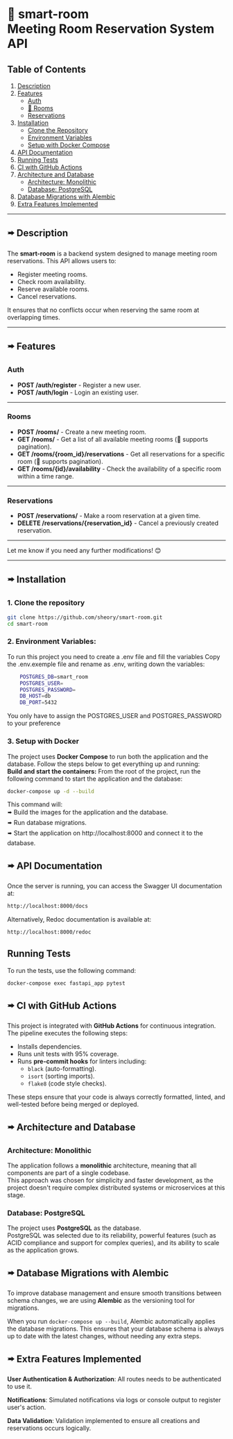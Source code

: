 # 📅 smart-room <br>  Meeting Room Reservation System API


## Table of Contents
1. [Description](#🢚-description)
2. [Features](#🢚-features)
    - [Auth](#auth)
    - [📄 Rooms](#rooms)
    - [Reservations](#reservations)
3. [Installation](#🢚-installation)
    - [Clone the Repository](#clone-the-repository)
    - [Environment Variables](#environment-variables)
    - [Setup with Docker Compose](#setup-with-docker-compose)
4. [API Documentation](#🢚-api-documentation)
5. [Running Tests](#running-tests)
6. [CI with GitHub Actions](#🢚-ci-with-github-actions)
7. [Architecture and Database](#🢚-architecture-and-database)
    - [Architecture: Monolithic](#architecture-monolithic)
    - [Database: PostgreSQL](#database-postgresql)
8. [Database Migrations with Alembic](#🢚-database-migrations-with-alembic)
9. [Extra Features Implemented](#🢚-extra-features-implemented)


---

## 🢚 Description

The **smart-room** is a backend system designed to manage meeting room reservations. This API allows users to:

- Register meeting rooms.
- Check room availability.
- Reserve available rooms.
- Cancel reservations.

It ensures that no conflicts occur when reserving the same room at overlapping times.

---
## 🢚 Features

### Auth

- **POST /auth/register** - Register a new user.
- **POST /auth/login** - Login an existing user.

---

### Rooms

- **POST /rooms/** - Create a new meeting room.
- **GET /rooms/** - Get a list of all available meeting rooms (📄 supports pagination).
- **GET /rooms/{room_id}/reservations** - Get all reservations for a specific room (📄 supports pagination).
- **GET /rooms/{id}/availability** - Check the availability of a specific room within a time range.

---

### Reservations

- **POST /reservations/** - Make a room reservation at a given time.
- **DELETE /reservations/{reservation_id}** - Cancel a previously created reservation.

---

Let me know if you need any further modifications! 😊


---

## 🢚 Installation

### 1. Clone the repository
```bash
git clone https://github.com/sheory/smart-room.git
cd smart-room
```

### 2. Environment Variables:
   To run this project you need to create a .env file and fill the variables
   Copy the .env.exemple file and rename as .env, writing down the variables:

```bash
    POSTGRES_DB=smart_room
    POSTGRES_USER=
    POSTGRES_PASSWORD=
    DB_HOST=db
    DB_PORT=5432
```

You only have to assign the POSTGRES_USER and POSTGRES_PASSWORD to your preference

### 3. Setup with Docker

The project uses **Docker Compose** to run both the application and the database. Follow the steps below to get everything up and running: <br>
**Build and start the containers:**
   From the root of the project, run the following command to start the application and the database:

```bash
docker-compose up -d --build
```

This command will: </br>
🢚 Build the images for the application and the database. </br>
🢚 Run database migrations. </br>
🢚 Start the application on http://localhost:8000 and connect it to the database.


## 🢚 API Documentation
Once the server is running, you can access the Swagger UI documentation at:
```bash
http://localhost:8000/docs
```
Alternatively, Redoc documentation is available at:
```bash
http://localhost:8000/redoc
```

## Running Tests
To run the tests, use the following command:
```bash
docker-compose exec fastapi_app pytest
```

## 🢚 CI with GitHub Actions

This project is integrated with **GitHub Actions** for continuous integration. The pipeline executes the following steps:

- Installs dependencies.
- Runs unit tests with 95% coverage.
- Runs **pre-commit hooks** for linters including:
  - `black` (auto-formatting).
  - `isort` (sorting imports).
  - `flake8` (code style checks).

These steps ensure that your code is always correctly formatted, linted, and well-tested before being merged or deployed.


## 🢚 Architecture and Database

### Architecture: Monolithic

The application follows a **monolithic** architecture, meaning that all components are part of a single codebase. <br> This approach was chosen for simplicity and faster development, as the project doesn't require complex distributed systems or microservices at this stage.

### Database: PostgreSQL

The project uses **PostgreSQL** as the database.  <br>PostgreSQL was selected due to its reliability, powerful features (such as ACID compliance and support for complex queries), and its ability to scale as the application grows.


## 🢚 Database Migrations with Alembic

To improve database management and ensure smooth transitions between schema changes, we are using **Alembic** as the versioning tool for migrations.

When you run `docker-compose up --build`, Alembic automatically applies the database migrations. This ensures that your database schema is always up to date with the latest changes, without needing any extra steps.


## 🢚 Extra Features Implemented
**User Authentication & Authorization**: All routes needs to be authenticated to use it.

**Notifications**: Simulated notifications via logs or console output to register user's action.

**Data Validation**: Validation implemented to ensure all creations and reservations occurs logically.
